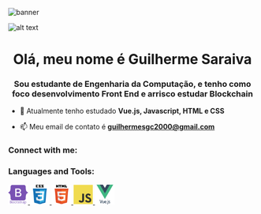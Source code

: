 ![banner](https://www.google.com/url?sa=i&url=https%3A%2F%2Fwww.wikiart.org%2Fpt%2Fcaravaggio%2Fsao-jeronimo-escrevendo-1605&psig=AOvVaw083tTrB-8LZmfTh4Awk_u8&ust=1641603251258000&source=images&cd=vfe&ved=0CAsQjRxqFwoTCPjL5ue2nvUCFQAAAAAdAAAAABAD)

![alt text](https://www.google.com/url?sa=i&url=https%3A%2F%2Fwww.wikiart.org%2Fpt%2Fcaravaggio%2Fsao-jeronimo-escrevendo-1605&psig=AOvVaw083tTrB-8LZmfTh4Awk_u8&ust=1641603251258000&source=images&cd=vfe&ved=0CAsQjRxqFwoTCPjL5ue2nvUCFQAAAAAdAAAAABAD)

<h1 align="center">Olá, meu nome é Guilherme Saraiva</h1>
<h3 align="center">Sou estudante de Engenharia da Computação, e tenho como foco desenvolvimento Front End e arrisco estudar Blockchain</h3>

- 🌱 Atualmente tenho estudado **Vue.js, Javascript, HTML e CSS**

- 📫 Meu email de contato é **guilhermesgc2000@gmail.com**

<h3 align="left">Connect with me:</h3>
<p align="left">
</p>

<h3 align="left">Languages and Tools:</h3>
<p align="left"> <a href="https://getbootstrap.com" target="_blank" rel="noreferrer"> <img src="https://raw.githubusercontent.com/devicons/devicon/master/icons/bootstrap/bootstrap-plain-wordmark.svg" alt="bootstrap" width="40" height="40"/> </a> <a href="https://www.w3schools.com/css/" target="_blank" rel="noreferrer"> <img src="https://raw.githubusercontent.com/devicons/devicon/master/icons/css3/css3-original-wordmark.svg" alt="css3" width="40" height="40"/> </a> <a href="https://www.w3.org/html/" target="_blank" rel="noreferrer"> <img src="https://raw.githubusercontent.com/devicons/devicon/master/icons/html5/html5-original-wordmark.svg" alt="html5" width="40" height="40"/> </a> <a href="https://developer.mozilla.org/en-US/docs/Web/JavaScript" target="_blank" rel="noreferrer"> <img src="https://raw.githubusercontent.com/devicons/devicon/master/icons/javascript/javascript-original.svg" alt="javascript" width="40" height="40"/> </a> <a href="https://vuejs.org/" target="_blank" rel="noreferrer"> <img src="https://raw.githubusercontent.com/devicons/devicon/master/icons/vuejs/vuejs-original-wordmark.svg" alt="vuejs" width="40" height="40"/> </a> </p>
